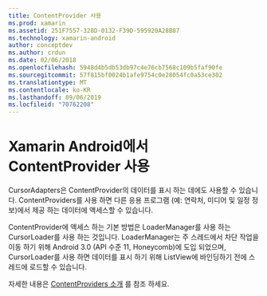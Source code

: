 ```yaml
---
title: ContentProvider 사용
ms.prod: xamarin
ms.assetid: 251F7557-328D-0132-F39D-595920A28B87
ms.technology: xamarin-android
author: conceptdev
ms.author: crdun
ms.date: 02/06/2018
ms.openlocfilehash: 5948d4b5db53db97c4e76cb7568c109b5faf90fe
ms.sourcegitcommit: 57f815bf0024b1afe9754c0e28054fc0a53ce302
ms.translationtype: MT
ms.contentlocale: ko-KR
ms.lasthandoff: 09/06/2019
ms.locfileid: "70762208"
---
```

# <a name="using-a-contentprovider-with-xamarinandroid"></a>Xamarin Android에서 ContentProvider 사용

CursorAdapters은 ContentProvider의 데이터를 표시 하는 데에도 사용할 수 있습니다.
ContentProviders를 사용 하면 다른 응용 프로그램 (예: 연락처, 미디어 및 일정 정보)에서 제공 하는 데이터에 액세스할 수 있습니다.

ContentProvider에 액세스 하는 기본 방법은 LoaderManager를 사용 하는 CursorLoader를 사용 하는 것입니다. LoaderManager는 주 스레드에서 차단 작업을 이동 하기 위해 Android 3.0 (API 수준 11, Honeycomb)에 도입 되었으며, CursorLoader를 사용 하면 데이터를 표시 하기 위해 ListView에 바인딩하기 전에 스레드에 로드할 수 있습니다.

자세한 내용은 [ContentProviders 소개](~/android/platform/content-providers/index.md) 를 참조 하세요.
